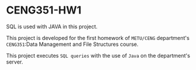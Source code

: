 # CENG351-HW1
SQL is used with JAVA in this project.

This project is developed for the first homework of `METU/CENG` department's `CENG351`:Data Management and File Structures course.

This project executes `SQL queries` with the use of `Java` on the department's server.
